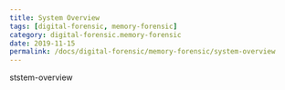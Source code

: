 ```yaml
---
title: System Overview
tags: [digital-forensic, memory-forensic]
category: digital-forensic.memory-forensic
date: 2019-11-15
permalink: /docs/digital-forensic/memory-forensic/system-overview
---
```


ststem-overview
